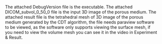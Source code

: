 The attached DebugVersion file is the executable.
The attached DICOM_subvol_0_50_0 file is the input 3D image of the porous medium.
The attached result file is the tetrahedral mesh of 3D image of the porous medium generated by the CDT algorithm, the file needs paraview software to be viewed, as the software only supports viewing the surface mesh, if you need to view the volume mesh you can see it in the video in Experiment & Result.